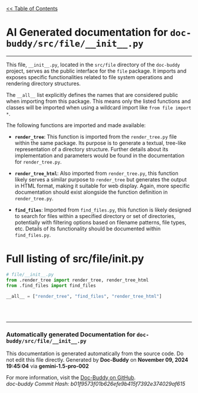 [<< Table of Contents](../../index.md)

# AI Generated documentation for `doc-buddy/src/file/__init__.py`
---
This file, `__init__.py`, located in the `src/file` directory of the `doc-buddy` project, serves as the public interface for the `file` package.  It imports and exposes specific functionalities related to file system operations and rendering directory structures.

The `__all__` list explicitly defines the names that are considered public when importing from this package. This means only the listed functions and classes will be imported when using a wildcard import like `from file import *`.

The following functions are imported and made available:

- **`render_tree`**: This function is imported from the `render_tree.py` file within the same package. Its purpose is to generate a textual, tree-like representation of a directory structure.  Further details about its implementation and parameters would be found in the documentation for `render_tree.py`.

- **`render_tree_html`**: Also imported from `render_tree.py`, this function likely serves a similar purpose to `render_tree` but generates the output in HTML format, making it suitable for web display.  Again, more specific documentation should exist alongside the function definition in `render_tree.py`.

- **`find_files`**: Imported from `find_files.py`, this function is likely designed to search for files within a specified directory or set of directories, potentially with filtering options based on filename patterns, file types, etc.  Details of its functionality should be documented within `find_files.py`.

# Full listing of src/file/__init__.py
```python
# file/__init__.py
from .render_tree import render_tree, render_tree_html
from .find_files import find_files

__all__ = ["render_tree", "find_files", "render_tree_html"]

```
<br>
<br>


---
### Automatically generated Documentation for `doc-buddy/src/file/__init__.py`
This documentation is generated automatically from the source code. Do not edit this file directly.
Generated by **Doc-Buddy** on **November 09, 2024 19:45:04** via **gemini-1.5-pro-002**

For more information, visit the [Doc-Buddy on GitHub](https://github.com/scott-r-lindsey/doc-buddy).  
*doc-buddy Commit Hash: b01f9573f01b626efe9b415f7392e374029af615*
